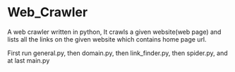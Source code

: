 # Web_Crawler
A web crawler written in python, It crawls a given website(web page) and lists all the links on the given website which contains home page url.

First run general.py,
then domain.py,
then link_finder.py,
then spider.py,
and at last main.py
